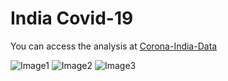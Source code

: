 # India Covid-19
You can access the analysis at [Corona-India-Data](https://corona-india-data.herokuapp.com/)

![Image1](https://github.com/SONUKUMARSAW/covid-19/blob/master/main/pics/Screenshot%20(179).png)
![Image2](https://github.com/SONUKUMARSAW/covid-19/blob/master/main/pics/Screenshot%20(180).png)
![Image3](https://github.com/SONUKUMARSAW/covid-19/blob/master/main/pics/Screenshot%20(181).png)
